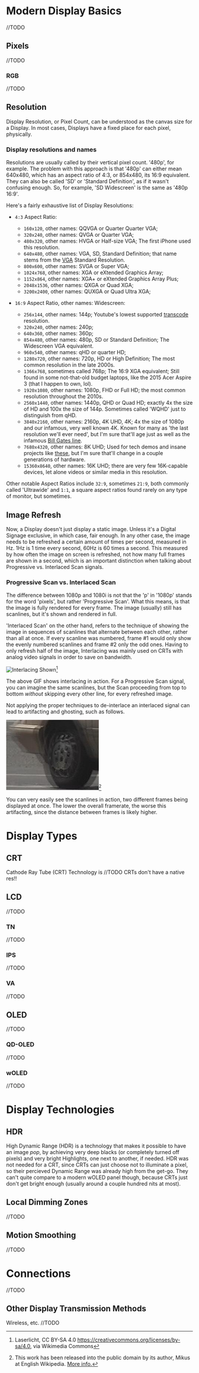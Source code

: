 # Modern Display Basics

//TODO

## Pixels

//TODO

### RGB

//TODO

## Resolution

Display Resolution, or Pixel Count, can be understood as the canvas size for a Display. In most cases, Displays have a fixed place for each pixel, physically. 

### Display resolutions and names

Resolutions are usually called by their vertical pixel count. '480p', for example. The problem with this approach is that '480p' can either mean 640x480, which has an aspect ratio of 4:3, or 854x480, its 16:9 equivalent. They can also be called 'SD' or 'Standard Definition', as if it wasn't confusing enough. So, for example, 'SD Widescreen' is the same as '480p 16:9'.

Here's a fairly exhaustive list of Display Resolutions:

- `4:3` Aspect Ratio:
    - `160x120`, other names: QQVGA or Quarter Quarter VGA;
    - `320x240`, other names: QVGA or Quarter VGA;
    - `480x320`, other names: HVGA or Half-size VGA; The first iPhone used this resolution.
    - `640x480`, other names: VGA, SD, Standard Definition; that name stems from the [VGA](../00%20-%20Hardware/Interfaces.md#VGA) Standard Resolution.
    - `800x600`, other names: SVGA or Super VGA;
    - `1024x768`, other names: XGA or eXtended Graphics Array; 
    - `1152x864`, other names: XGA+ or eXtended Graphics Array Plus;
    - `2048x1536`, other names: QXGA or Quad XGA;
    - `3200x2400`, other names: QUXGA or Quad Ultra XGA;


- `16:9` Aspect Ratio, other names: Widescreen:
    - `256x144`, other names: 144p; Youtube's lowest supported [transcode](../01%20-%20BIOS%20&%20OS/File%20Types.md#transcoding) resolution.
    - `320x240`, other names: 240p;
    - `640x360`, other names: 360p;
    - `854x480`, other names: 480p, SD or Standard Definition; The Widescreen VGA equivalent.
    - `960x540`, other names: qHD or quarter HD;
    - `1280x720`, other names: 720p, HD or High Definition; The most common resolution in the late 2000s.
    - `1366x768`, sometimes called 768p; The 16:9 XGA equivalent; Still found in some not-that-old budget laptops, like the 2015 Acer Aspire 3 (that I happen to own, lol).
    - `1920x1080`, other names: 1080p, FHD or Full HD; the most common resolution throughout the 2010s.
    - `2560x1440`, other names: 1440p, QHD or Quad HD; exactly 4x the size of HD and 100x the size of 144p. Sometimes called 'WQHD' just to distinguish from qHD.
    - `3840x2160`, other names: 2160p, 4K UHD, 4K; 4x the size of 1080p and our infamous, very well known 4K. Known for many as 'the last resolution we'll ever need', but I'm sure that'll age just as well as the infamous [Bill Gates line](https://quoteinvestigator.com/2011/09/08/640k-enough/).
    - `7680x4320`, other names: 8K UHD; Used for tech demos and insane projects like [these](https://www.holoxica.com/looking-glass-8k-gen2), but I'm sure that'll change in a couple generations of hardware.
    - `15360x8640`, other names: 16K UHD; there are very few 16K-capable devices, let alone videos or similar media in this resolution.

Other notable Aspect Ratios include `32:9`, sometimes `21:9`, both commonly called 'Ultrawide' and `1:1`, a square aspect ratios found rarely on any type of monitor, but sometimes.

## Image Refresh

Now, a Display doesn't just display a static image. Unless it's a Digital Signage exclusive, in which case, fair enough. In any other case, the image needs to be refreshed a certain amount of times per second, measured in Hz. 1Hz is 1 time every second, 60Hz is 60 times a second. This measured by how often the image on screen is refreshed, not how many full frames are shown in a second, which is an important distinction when talking about Progressive vs. Interlaced Scan signals.

### Progressive Scan vs. Interlaced Scan

The difference between 1080p and 1080i is not that the 'p' in '1080p' stands for the word 'pixels', but rather 'Progressive Scan'. What this means, is that the image is fully rendered for every frame. The image (usually) still has scanlines, but it's shown and rendered in full.

'Interlaced Scan' on the other hand, refers to the technique of showing the image in sequences of scanlines that alternate between each other, rather than all at once. If every scanline was numbered, frame #1 would only show the evenly numbered scanlines and frame #2 only the odd ones. Having to only refresh half of the image, Interlacing was mainly used on CRTs with analog video signals in order to save on bandwidth.

![Interlacing Shown](CRT_Scanlines.gif)[^1]

The above GIF shows interlacing in action. For a Progressive Scan signal, you can imagine the same scanlines, but the Scan proceeding from top to bottom _without_ skipping every other line, for every refreshed image.

Not applying the proper techniques to de-interlace an interlaced signal can lead to artifacting and ghosting, such as follows.

![Ghosting on a Car Wheel](CRT_Scanlines_artifacting.jpg)[^2]

You can very easily see the scanlines in action, two different frames being displayed at once. The lower the overall framerate, the worse this artifacting, since the distance between frames is likely higher.

# Display Types

## CRT

Cathode Ray Tube (CRT) Technology is //TODO
CRTs don't have a native res!!

## LCD

//TODO

### TN

//TODO

### IPS

//TODO

### VA

//TODO

## OLED

//TODO

### QD-OLED

//TODO

### wOLED

//TODO

# Display Technologies

## HDR

High Dynamic Range (HDR) is a technology that makes it possible to have an image *pop*, by achieving very deep blacks (or completely turned off pixels) and very bright Highlights, one next to another, if needed. HDR was not needed for a CRT, since CRTs can just choose not to illuminate a pixel, so their percieved Dynamic Range was already high from the get-go. They can't quite compare to a modern wOLED panel though, because CRTs just don't get bright enough (usually around a couple hundred nits at most).

## Local Dimming Zones

//TODO

## Motion Smoothing

//TODO

# Connections

//TODO

## Other Display Transmission Methods

Wireless, etc. //TODO

[^1]: Laserlicht, CC BY-SA 4.0 <https://creativecommons.org/licenses/by-sa/4.0>, via Wikimedia Commons
[^2]: This work has been released into the public domain by its author, Mikus at English Wikipedia. [More info.](https://en.wikipedia.org/w/index.php?title=File:Interlaced_video_frame_%28car_wheel%29.jpg)